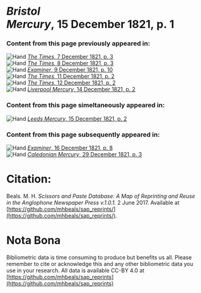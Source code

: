 # *Bristol Mercury*, 15 December 1821, p. 1  
  
### Content from this page previously appeared in:  
![Hand](http://scissorsandpaste.net/wp-content/uploads/2017/06/smallhandpointer.png) [*The Times*, 7 December 1821, p. 3](https://mhbeals.github.io/sap_html/The-Times/The-Times-7-December-1821-p-3)  
![Hand](http://scissorsandpaste.net/wp-content/uploads/2017/06/smallhandpointer.png) [*The Times*, 8 December 1821, p. 3](https://mhbeals.github.io/sap_html/The-Times/The-Times-8-December-1821-p-3)  
![Hand](http://scissorsandpaste.net/wp-content/uploads/2017/06/smallhandpointer.png) [*Examiner*, 9 December 1821, p. 10](https://mhbeals.github.io/sap_html/Examiner/Examiner-9-December-1821-p-10)  
![Hand](http://scissorsandpaste.net/wp-content/uploads/2017/06/smallhandpointer.png) [*The Times*, 11 December 1821, p. 2](https://mhbeals.github.io/sap_html/The-Times/The-Times-11-December-1821-p-2)  
![Hand](http://scissorsandpaste.net/wp-content/uploads/2017/06/smallhandpointer.png) [*The Times*, 12 December 1821, p. 2](https://mhbeals.github.io/sap_html/The-Times/The-Times-12-December-1821-p-2)  
![Hand](http://scissorsandpaste.net/wp-content/uploads/2017/06/smallhandpointer.png) [*Liverpool Mercury*, 14 December 1821, p. 2](https://mhbeals.github.io/sap_html/Liverpool-Mercury/Liverpool-Mercury-14-December-1821-p-2)  
  
### Content from this page simeltaneously appeared in:  
![Hand](http://scissorsandpaste.net/wp-content/uploads/2017/06/smallhandpointer.png) [*Leeds Mercury*, 15 December 1821, p. 2](https://mhbeals.github.io/sap_html/Leeds-Mercury/Leeds-Mercury-15-December-1821-p-2)  
  
### Content from this page subsequently appeared in:  
![Hand](http://scissorsandpaste.net/wp-content/uploads/2017/06/smallhandpointer.png) [*Examiner*, 16 December 1821, p. 8](https://mhbeals.github.io/sap_html/Examiner/Examiner-16-December-1821-p-8)  
![Hand](http://scissorsandpaste.net/wp-content/uploads/2017/06/smallhandpointer.png) [*Caledonian Mercury*, 29 December 1821, p. 3](https://mhbeals.github.io/sap_html/Caledonian-Mercury/Caledonian-Mercury-29-December-1821-p-3)  


# Citation: 

Beals. M. H. *Scissors and Paste Database: A Map of Reprinting and Reuse in the Anglophone Newspaper Press v.1.0.1.* 2 June 2017. Available at [https://github.com/mhbeals/sap_reprints/](https://github.com/mhbeals/sap_reprints/). 

# Nota Bona

Bibliometric data is time consuming to produce but benefits us all. Please remember to cite or acknowledge this and any other bibliometric data you use in your research. All data is available CC-BY 4.0 at [https://github.com/mhbeals/sap_reprints](https://github.com/mhbeals/sap_reprints)